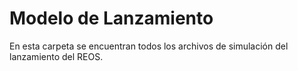 Modelo de Lanzamiento
=====================
En esta carpeta se encuentran todos los archivos de simulación del lanzamiento del REOS.
